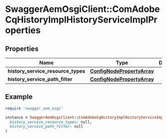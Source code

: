 # SwaggerAemOsgiClient::ComAdobeCqHistoryImplHistoryServiceImplProperties

## Properties

| Name | Type | Description | Notes |
| ---- | ---- | ----------- | ----- |
| **history_service_resource_types** | [**ConfigNodePropertyArray**](ConfigNodePropertyArray.md) |  | [optional] |
| **history_service_path_filter** | [**ConfigNodePropertyArray**](ConfigNodePropertyArray.md) |  | [optional] |

## Example

```ruby
require 'swagger_aem_osgi'

instance = SwaggerAemOsgiClient::ComAdobeCqHistoryImplHistoryServiceImplProperties.new(
  history_service_resource_types: null,
  history_service_path_filter: null
)
```

